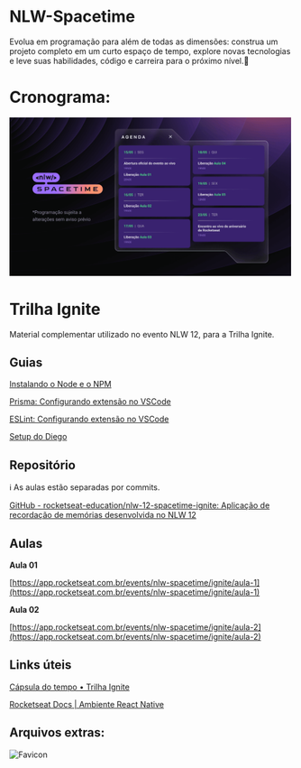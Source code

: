 # NLW-Spacetime
Evolua em programação para além de todas as dimensões: construa um projeto completo em um curto espaço de tempo, explore novas tecnologias e leve suas habilidades, código e carreira para o próximo nível.🚀

# Cronograma: 
<img src="cronograma.png" width="500px">

# Trilha Ignite

Material complementar utilizado no evento NLW 12, para a Trilha Ignite.

## Guias

[Instalando o Node e o NPM](https://www.notion.so/Instalando-o-Node-e-o-NPM-d162e2582d5c48499bc6703526912456)

[Prisma: Configurando extensão no VSCode](https://www.notion.so/Prisma-Configurando-extens-o-no-VSCode-256d8348033b4957955e0598eedd01eb)

[ESLint: Configurando extensão no VSCode](https://www.notion.so/ESLint-Configurando-extens-o-no-VSCode-d8f5486a52ae4463afbb3897d1c1fd56)

[Setup do Diego](https://www.notion.so/Setup-do-Diego-e153f5d7e0864bf4982dd6ad3f89cf3c)

## Repositório

<aside>
ℹ️  As aulas estão separadas por commits.

</aside>

[GitHub - rocketseat-education/nlw-12-spacetime-ignite: Aplicação de recordação de memórias desenvolvida no NLW 12](https://github.com/rocketseat-education/nlw-12-spacetime-ignite)

## Aulas

**Aula 01**

[https://app.rocketseat.com.br/events/nlw-spacetime/ignite/aula-1](https://app.rocketseat.com.br/events/nlw-spacetime/ignite/aula-1)

**Aula 02**

[https://app.rocketseat.com.br/events/nlw-spacetime/ignite/aula-2](https://app.rocketseat.com.br/events/nlw-spacetime/ignite/aula-2)

## Links úteis

[Cápsula do tempo • Trilha Ignite](https://www.figma.com/community/file/1240070456276424762)

[Rocketseat Docs | Ambiente React Native](https://react-native.rocketseat.dev/)

## Arquivos extras:

![Favicon](https://s3-us-west-2.amazonaws.com/secure.notion-static.com/ef4d7a33-eb32-4e83-8f45-7c3bb87119ff/favicon.png)
